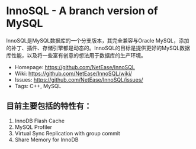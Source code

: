 ﻿InnoSQL - A branch version of MySQL
===================================

InnoSQL是MySQL数据库的一个分支版本，其完全兼容与Oracle MySQL，添加的补丁、插件、存储引擎都是动态的。InnoSQL的目标是提供更好的MySQL数据库性能，以及将一些富有创意的想法用于数据库的生产环境。

 * Homepage: <https://github.com/NetEase/InnoSQL>
 * Wiki: <https://github.com/NetEase/InnoSQL/wiki/>
 * Issues: <https://github.com/NetEase/InnoSQL/issues/>
 * Tags: C++, MySQL

目前主要包括的特性有：
---------------------
1. InnoDB Flash Cache
2. MySQL Profiler
3. Virtual Sync Replication with group commit
4. Share Memory for InnoDB
